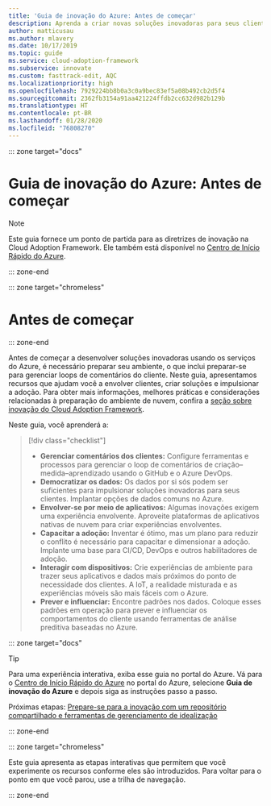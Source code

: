 ```yaml
---
title: 'Guia de inovação do Azure: Antes de começar'
description: Aprenda a criar novas soluções inovadoras para seus clientes usando o Azure.
author: matticusau
ms.author: mlavery
ms.date: 10/17/2019
ms.topic: guide
ms.service: cloud-adoption-framework
ms.subservice: innovate
ms.custom: fasttrack-edit, AQC
ms.localizationpriority: high
ms.openlocfilehash: 7929224bb8b0a3c0a9bec83ef5a08b492cb2d5f4
ms.sourcegitcommit: 2362fb3154a91aa421224ffdb2cc632d982b129b
ms.translationtype: HT
ms.contentlocale: pt-BR
ms.lasthandoff: 01/28/2020
ms.locfileid: "76808270"
---
```

::: zone target="docs"

# <a name="azure-innovation-guide-before-you-start"></a>Guia de inovação do Azure: Antes de começar

> [!NOTE]
> Este guia fornece um ponto de partida para as diretrizes de inovação na Cloud Adoption Framework. Ele também está disponível no [Centro de Início Rápido do Azure](https://portal.azure.com/?feature.quickstart=true#blade/Microsoft_Azure_Resources/QuickstartCenterBlade).

::: zone-end

::: zone target="chromeless"

# <a name="before-you-start"></a>Antes de começar

::: zone-end

Antes de começar a desenvolver soluções inovadoras usando os serviços do Azure, é necessário preparar seu ambiente, o que inclui preparar-se para gerenciar loops de comentários do cliente. Neste guia, apresentamos recursos que ajudam você a envolver clientes, criar soluções e impulsionar a adoção. Para obter mais informações, melhores práticas e considerações relacionadas à preparação do ambiente de nuvem, confira a [seção sobre inovação do Cloud Adoption Framework](../index.md).

Neste guia, você aprenderá a:

> [!div class="checklist"]
>
> - **Gerenciar comentários dos clientes:** Configure ferramentas e processos para gerenciar o loop de comentários de criação–medida–aprendizado usando o GitHub e o Azure DevOps.
> - **Democratizar os dados:** Os dados por si sós podem ser suficientes para impulsionar soluções inovadoras para seus clientes. Implantar opções de dados comuns no Azure.
> - **Envolver-se por meio de aplicativos:** Algumas inovações exigem uma experiência envolvente. Aproveite plataformas de aplicativos nativas de nuvem para criar experiências envolventes.
> - **Capacitar a adoção:** Inventar é ótimo, mas um plano para reduzir o conflito é necessário para capacitar e dimensionar a adoção. Implante uma base para CI/CD, DevOps e outros habilitadores de adoção.
> - **Interagir com dispositivos:** Crie experiências de ambiente para trazer seus aplicativos e dados mais próximos do ponto de necessidade dos clientes. A IoT, a realidade misturada e as experiências móveis são mais fáceis com o Azure.
> - **Prever e influenciar:** Encontre padrões nos dados. Coloque esses padrões em operação para prever e influenciar os comportamentos do cliente usando ferramentas de análise preditiva baseadas no Azure.

::: zone target="docs"

> [!TIP]
> Para uma experiência interativa, exiba esse guia no portal do Azure. Vá para o [Centro de Início Rápido do Azure](https://portal.azure.com/?feature.quickstart=true#blade/Microsoft_Azure_Resources/QuickstartCenterBlade) no portal do Azure, selecione **Guia de inovação do Azure** e depois siga as instruções passo a passo.

Próximas etapas: [Prepare-se para a inovação com um repositório compartilhado e ferramentas de gerenciamento de idealização](./adoption.md)

::: zone-end

::: zone target="chromeless"

Este guia apresenta as etapas interativas que permitem que você experimente os recursos conforme eles são introduzidos. Para voltar para o ponto em que você parou, use a trilha de navegação.

::: zone-end
